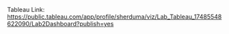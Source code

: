 Tableau Link: https://public.tableau.com/app/profile/sherduma/viz/Lab_Tableau_17485548622090/Lab2Dashboard?publish=yes